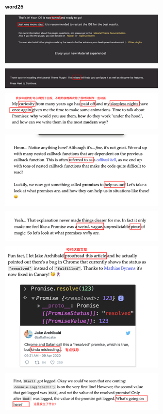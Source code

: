 ### word25
![](https://raw.githubusercontent.com/wangkaiwd/drawing-bed/master/20200502143707.png)

![](https://raw.githubusercontent.com/wangkaiwd/drawing-bed/master/20200502143747.png)

![](https://raw.githubusercontent.com/wangkaiwd/drawing-bed/master/20200503193005.png)

![](https://raw.githubusercontent.com/wangkaiwd/drawing-bed/master/20200503201255.png)

![](https://raw.githubusercontent.com/wangkaiwd/drawing-bed/master/20200503202258.png)

![](https://raw.githubusercontent.com/wangkaiwd/drawing-bed/master/20200503210644.png)

![](https://raw.githubusercontent.com/wangkaiwd/drawing-bed/master/20200503232100.png)